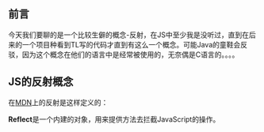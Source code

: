 ## 前言
今天我们要聊的是一个比较生僻的概念-反射，在JS中至少我是没听过，直到在后来的一个项目种看到TL写的代码才直到有这么一个概念。可能Java的童鞋会反驳，因为这个概念在他们的语言中是经常被使用的，无奈偶是C语言的。。。。

## JS的反射概念
在[MDN](https://developer.mozilla.org/en-US/docs/Web/JavaScript/Reference/Global_Objects/Reflect)上的反射是这样定义的：

  **Reflect**是一个内建的对象，用来提供方法去拦截JavaScript的操作。